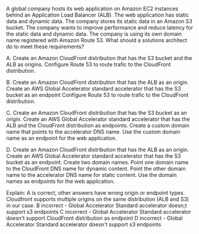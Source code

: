A global company hosts its web application on Amazon EC2 instances behind an Application Load Balancer (ALB). The web application has static data and dynamic data. The company stores its static data in an Amazon S3 bucket. The company wants to improve performance and reduce latency for the static data and dynamic data. The company is using its own domain name registered with Amazon Route 53. What should a solutions architect do to meet these requirements? 

A. Create an Amazon CloudFront distribution that has the S3 bucket and the ALB as origins. Configure Route 53 to route trafic to the CloudFront distribution. 

B. Create an Amazon CloudFront distribution that has the ALB as an origin. Create an AWS Global Accelerator standard accelerator that has the S3 bucket as an endpoint Configure Route 53 to route trafic to the CloudFront distribution. 

C. Create an Amazon CloudFront distribution that has the S3 bucket as an origin. Create an AWS Global Accelerator standard accelerator that has the ALB and the CloudFront distribution as endpoints. Create a custom domain name that points to the accelerator DNS name. Use the custom domain name as an endpoint for the web application. 

D. Create an Amazon CloudFront distribution that has the ALB as an origin. Create an AWS Global Accelerator standard accelerator that has the S3 bucket as an endpoint. Create two domain names. Point one domain name to the CloudFront DNS name for dynamic content. Point the other domain name to the accelerator DNS name for static content. Use the domain names as endpoints for the web application.

Explain: 
A is correct, other answers have wrong origin or endpoint types. Cloudfront supports multiple origins on the same distribution (ALB and S3) in our case.
B incorrect - Global Accelerator Standard accelerator doesn;t support s3 endpoints
C incorrect - Global Accelerator Standard accelerator doesn't support CloudFront distribution as endpoint
D incorrect - Global Accelerator Standard accelerator doesn't support s3 endpoints
